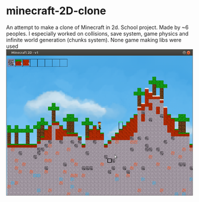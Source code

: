 # minecraft-2D-clone
An attempt to make a clone of Minecraft in 2d. School project. Made by ~6 peoples.
I especially worked on collisions, save system, game physics and infinite world generation (chunks system).
None game making libs were used
![Screenshot](screenshot.png)
